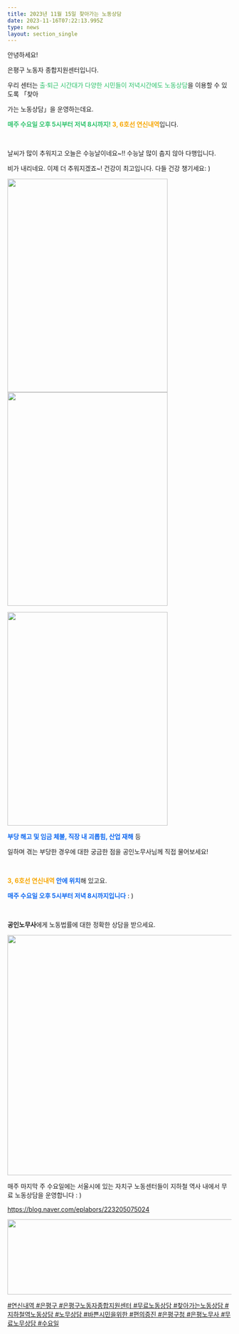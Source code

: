 ```yaml
---
title: 2023년 11월 15일 찾아가는 노동상담
date: 2023-11-16T07:22:13.995Z
type: news
layout: section_single
---
```

<p id="SE-a25c9821-965d-459b-badc-d7c705045eb5" class="se-text-paragraph se-text-paragraph-align-left "><span id="SE-94294fb4-6b1e-485d-858c-21706ea37f59" class="se-fs-fs16 se-ff-system  se-style-unset ">안녕하세요! </span></p>
<p id="SE-d50e6be1-8aba-46f1-9a63-d4ff79732725" class="se-text-paragraph se-text-paragraph-align-left "><span id="SE-0e6fa13f-7b85-4989-990e-81b20094803d" class="se-fs-fs16 se-ff-system  se-style-unset ">은평구 노동자 종합지원센터입니다.</span></p>
<p id="SE-7e6b4132-8e3a-4bea-b18b-c6c5642bd91f" class="se-text-paragraph se-text-paragraph-align-left "><span id="SE-a4e0fd2d-7170-4ffe-937d-60cf1fab3b84" class="se-fs-fs16 se-ff-system  se-style-unset ">우리 센터는 </span><span style="color: #2dc26b;"><span id="SE-85615d94-d0fb-41d6-a16a-3135d1e0a1e7" class="se-fs-fs16 se-ff-system  se-style-unset ">출&middot;퇴근 시간대가 다양한</span> <span id="SE-76935e67-06f9-47ae-8dd7-0c52e4c469b1" class="se-fs-fs16 se-ff-system  se-style-unset ">시민들이 저녁시간에도 노동상담</span></span><span id="SE-a24a3b0f-ffad-4cb9-a277-219b879a6699" class="se-fs-fs16 se-ff-system  se-style-unset ">을 이용할 수 있도록 「</span><span id="SE-49ca352d-0f9c-4fd2-a1ab-ca58d6b4513d" class="se-fs-fs16 se-ff-system  se-style-unset ">찾아</span></p>
<p id="SE-b5e53e08-0343-4736-906f-b37a57025a71" class="se-text-paragraph se-text-paragraph-align-left "><span id="SE-c2d72b1e-3eca-44fb-81b8-cd92e8a48f25" class="se-fs-fs16 se-ff-system  se-style-unset ">가는 노동상담」을 운영하는데요.</span></p>
<p id="SE-350c4313-77f9-46a8-aa00-5b8a9aa132cf" class="se-text-paragraph se-text-paragraph-align-left "><span id="SE-fb8ad9f7-6b67-4648-8312-8de9d33e610b" class="se-fs-fs16 se-ff-system  se-style-unset " style="color: #2dc26b;"><strong>매주 수요일 오후 5시부터 저녁 8시까지!</strong></span><span id="SE-715efdf4-499b-40be-ae59-e60d5f173b32" class="se-fs-fs16 se-ff-system  se-style-unset "><strong> </strong></span><span id="SE-42cf9139-4dd7-48c6-9345-e97e9350c70b" class="se-fs-fs16 se-ff-system  se-style-unset " style="color: #f7a602;"><strong>3, 6호선 연신내역</strong></span><span id="SE-625e7277-b60d-4649-81e6-eb74ba14b1b3" class="se-fs-fs16 se-ff-system  se-style-unset ">입니다.</span></p>
<p id="SE-fca0d3ed-208c-4723-9052-1880909ef643" class="se-text-paragraph se-text-paragraph-align-left "><span id="SE-edc1fc3e-71a8-455b-ab17-dd4e792a51f8" class="se-fs-fs16 se-ff-system  se-style-unset ">​</span></p>
<p id="SE-af0dd140-0bbe-48c6-b8c9-ae2fcf66ab05" class="se-text-paragraph se-text-paragraph-align-left "><span id="SE-02ac5ba2-c43b-4176-a38d-dccac2397050" class="se-fs-fs16 se-ff-system  se-style-unset ">날씨가 많이 추워지고 오늘은 수능날이네요~!! 수능날 많이 춥지 않아 다행입니다.</span></p>
<p id="SE-61d542ef-e65b-490d-90ee-eb8fcf4b3092" class="se-text-paragraph se-text-paragraph-align-left "><span id="SE-f1ad5496-8c6f-411a-8db5-876e9ad16bda" class="se-fs-fs16 se-ff-system  se-style-unset ">비가 내리네요. 이제 더 추워지겠죠~! 건강이 최고입니다. 다들 건강 챙기세요: )</span></p>
<p class="se-text-paragraph se-text-paragraph-align-left "><span class="se-fs-fs16 se-ff-system  se-style-unset "><img src="https://drive.tiny.cloud/1/engl1s97gj9hrxpoa7eh7z5f05ozxfm1box3nxkh4j7a43ei/8aa50ff0-87ed-4d2f-a428-efcc8ff28cb5" alt="" width="360" height="480" /><img src="https://drive.tiny.cloud/1/engl1s97gj9hrxpoa7eh7z5f05ozxfm1box3nxkh4j7a43ei/288930fc-e0da-4ad3-ac7d-6d194442725a" alt="" width="360" height="480" /></span></p>
<p class="se-text-paragraph se-text-paragraph-align-left "><span class="se-fs-fs16 se-ff-system  se-style-unset "><img src="https://drive.tiny.cloud/1/engl1s97gj9hrxpoa7eh7z5f05ozxfm1box3nxkh4j7a43ei/4a931031-ff12-41fe-b482-7895ba161c14" alt="" width="360" height="480" /></span></p>
<p id="SE-33c84c20-b2d2-4002-a98f-6d39e7939933" class="se-text-paragraph se-text-paragraph-align-left "><span id="SE-52aa8c3e-64e9-41b4-b9e1-47c0521a44a5" class="se-fs-fs16 se-ff-system  se-style-unset " style="color: #0c67f0;"><strong>부당 해고 및 임금 체불, 직장 내 괴롭힘, 산업 재해</strong></span><span id="SE-587ce257-53e1-4a24-a4ff-72a4f8ce1181" class="se-fs-fs16 se-ff-system  se-style-unset "> 등 </span></p>
<p id="SE-7256b3bc-26c1-4954-90c4-a601eabb8df3" class="se-text-paragraph se-text-paragraph-align-left "><span id="SE-8df4a0d6-4726-47bc-ac49-08428fd6421b" class="se-fs-fs16 se-ff-system  se-style-unset ">일하며 겪는 부당한 경우에 대한 궁금한 점을 공인노무사님께 직접 물어보세요!</span></p>
<p id="SE-ffbc87c1-b102-4d61-9549-e63e2c0a0b20" class="se-text-paragraph se-text-paragraph-align-left "><span id="SE-677540e5-d1d8-46d8-9c80-8e5ab652add9" class="se-fs-fs16 se-ff-system  se-style-unset ">​</span></p>
<p id="SE-ef1b870c-9ec9-4220-a715-a6ec401edc76" class="se-text-paragraph se-text-paragraph-align-left "><span id="SE-3bd2ea1a-2c03-404c-a534-d86e99e3ddbd" class="se-fs-fs16 se-ff-system  se-style-unset "><strong><span style="color: #f7a602;">3, 6호선 연신내역</span> </strong></span><span id="SE-eac96bfb-eca5-49a1-bd07-ea5215780a9d" class="se-fs-fs16 se-ff-system  se-style-unset " style="color: #0c67f0;"><strong>안에 위치</strong></span><span id="SE-b31a629b-db5d-4fc2-b7ed-37de277efb70" class="se-fs-fs16 se-ff-system  se-style-unset ">해 있고요.</span></p>
<p id="SE-a9346a23-fb7f-4821-9f6b-9d8c1ba7678a" class="se-text-paragraph se-text-paragraph-align-left "><span id="SE-dab0d094-0602-4b8b-94a3-7c09fe5cad3c" class="se-fs-fs16 se-ff-system  se-style-unset " style="color: #0c67f0;"><strong>매주 수요일 오후 5시부터 저녁 8시까지입니다</strong></span><span id="SE-40bcf011-0f26-4aa3-bd30-2f24b8a0ad04" class="se-fs-fs16 se-ff-system  se-style-unset "> : )</span></p>
<p id="SE-2a63bc26-bedb-43b6-8bc9-5479422efbf0" class="se-text-paragraph se-text-paragraph-align-left "><span id="SE-5c66e16f-d3a1-4930-b45a-dbc6213e94ca" class="se-fs-fs16 se-ff-system  se-style-unset ">​</span></p>
<p id="SE-9af668d7-8389-47ac-a456-db67fddd0a4f" class="se-text-paragraph se-text-paragraph-align-left "><span id="SE-6e5ac0df-44a0-48f3-ac3e-d641fdae696c" class="se-fs-fs16 se-ff-system  se-style-unset "><strong>공인노무사</strong></span><span id="SE-2802ce15-ede8-4d3d-8c12-53e2d7ec66b7" class="se-fs-fs16 se-ff-system  se-style-unset ">에게 노동법률에 대한 정확한 상담을 받으세요.</span></p>
<p class="se-text-paragraph se-text-paragraph-align-left "><span class="se-fs-fs16 se-ff-system  se-style-unset "><img src="https://drive.tiny.cloud/1/engl1s97gj9hrxpoa7eh7z5f05ozxfm1box3nxkh4j7a43ei/d1c48ea0-9a0a-439c-b63c-0e96262c684d" alt="" width="540" height="540" /></span></p>
<p class="se-text-paragraph se-text-paragraph-align-left "><span class="se-fs-fs16 se-ff-system  se-style-unset ">매주 마지막 주 수요일에는 서울시에 있는 자치구 노동센터들이 지하철 역사 내에서 무료 노동상담을 운영합니다 : )</span></p>
<p class="se-text-paragraph se-text-paragraph-align-left "><span class="se-fs-fs16 se-ff-system  se-style-unset "><a class="se-link" href="https://blog.naver.com/eplabors/223205075024" target="_blank" rel="noopener"><u>https://blog.naver.com/eplabors/223205075024</u></a></span></p>
<p class="se-text-paragraph se-text-paragraph-align-left "><span class="se-fs-fs16 se-ff-system  se-style-unset "><u><img src="https://drive.tiny.cloud/1/engl1s97gj9hrxpoa7eh7z5f05ozxfm1box3nxkh4j7a43ei/93f84ad0-457f-4487-a887-28d5e45e65ca" alt="" width="650" height="169" /></u></span></p>
<p class="se-text-paragraph se-text-paragraph-align-left "><span class="se-fs-fs16 se-ff-system  se-style-unset "><u><span id="SE-9caea56b-c798-4f94-b8c6-f5d7116f05d0" class="se-fs-fs11 se-ff-system  se-style-unset "><span class="__se-hash-tag">#연신내역</span> <span class="__se-hash-tag">#은평구</span></span> <span id="SE-08650b90-44d9-4bde-89dd-e7f0d94391ab" class="se-fs-fs11 se-ff-system  se-style-unset "><span class="__se-hash-tag">#은평구노동자종합지원센터</span> <span class="__se-hash-tag">#무료노동상담</span> <span class="__se-hash-tag">#찾아가는노동상담</span></span> <span id="SE-e67b00bc-1934-4112-afb9-0f52e54cf00f" class="se-fs-fs11 se-ff-system  se-style-unset "><span class="__se-hash-tag">#지하철역노동상담</span></span> <span id="SE-826204ad-a53d-46ed-9e5e-3aaa7debb307" class="se-fs-fs11 se-ff-system  se-style-unset "><span class="__se-hash-tag">#노무상담</span></span> <span id="SE-fc31d046-21e3-44de-9905-ce9e86e8ea84" class="se-fs-fs11 se-ff-system  se-style-unset "><span class="__se-hash-tag">#바쁜시민을위한</span></span> <span id="SE-d488b1d2-d11c-4611-a13e-bb0d5c4d3bd9" class="se-fs-fs11 se-ff-system  se-style-unset "><span class="__se-hash-tag">#편의증진</span> <span class="__se-hash-tag">#은평구청</span> <span class="__se-hash-tag">#은평노무사</span> <span class="__se-hash-tag">#무료노무상담</span> <span class="__se-hash-tag">#수요일</span></span></u></span></p>